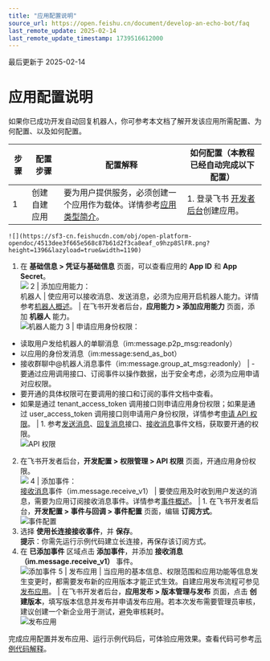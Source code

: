 ```yaml
---
title: "应用配置说明"
source_url: https://open.feishu.cn/document/develop-an-echo-bot/faq
last_remote_update: 2025-02-14
last_remote_update_timestamp: 1739516612000
---
```

最后更新于 2025-02-14

# 应用配置说明

如果你已成功开发自动回复机器人，你可参考本文档了解开发该应用所需配置、为何配置、以及如何配置。

步骤 | 配置步骤 | 配置解释 | 如何配置（本教程已经自动完成以下配置）
--- | --- | --- | ---
1 | 创建自建应用 | 要为用户提供服务，必须创建一个应用作为载体。详情参考[应用类型简介](https://open.feishu.cn/document/home/app-types-introduction/overview)。 | 1.  登录飞书 [开发者后台](https://open.feishu.cn/app)创建应用。  
    ![](https://sf3-cn.feishucdn.com/obj/open-platform-opendoc/4513dee3f665e568c87b61d2f3ca8eaf_o9hzp8SlFR.png?height=1396&lazyload=true&width=1190)  
1. 在 **基础信息 > 凭证与基础信息** 页面，可以查看应用的 **App ID** 和 **App Secret**。  
   ![](https://sf3-cn.feishucdn.com/obj/open-platform-opendoc/e8090af728aaa15bf0686a83573aed34_K27tbcAUCa.png?height=402&lazyload=true&width=2714)
2 | 添加应用能力：  
机器人 | 使应用可以接收消息、发送消息，必须为应用开启机器人能力。详情参考[机器人概述](https://open.feishu.cn/document/uAjLw4CM/ukTMukTMukTM/bot-v3/bot-overview)。 | 在飞书开发者后台，**应用能力 > 添加应用能力** 页面，添加 **机器人** 能力。  
  ![机器人能力](https://sf3-cn.feishucdn.com/obj/open-platform-opendoc/0b708f3c08f92b1856ccdc74954b4fc4_8ZSNcKsolW.png?height=938&lazyload=true&width=2298)
3 | 申请应用身份权限：  
- 读取用户发给机器人的单聊消息（im:message.p2p_msg:readonly）  
- 以应用的身份发消息（im:message:send_as_bot）  
- 接收群聊中@机器人消息事件（im:message.group_at_msg:readonly） | - 要通过应用调用接口、订阅事件以操作数据，出于安全考虑，必须为应用申请对应权限。  
- 要开通的具体权限可在要调用的接口和订阅的事件文档中查看。  
- 如果是通过 tenant_access_token 调用接口则申请应用身份权限；如果是通过 user_access_token 调用接口则申请用户身份权限，详情参考[申请 API 权限](https://open.feishu.cn/document/ukTMukTMukTM/uQjN3QjL0YzN04CN2cDN)。 | 1. 参考[发送消息](https://open.feishu.cn/document/uAjLw4CM/ukTMukTMukTM/reference/im-v1/message/create)、[回复消息](https://open.feishu.cn/document/uAjLw4CM/ukTMukTMukTM/reference/im-v1/message/reply)接口、[接收消息](https://open.feishu.cn/document/uAjLw4CM/ukTMukTMukTM/reference/im-v1/message/events/receive)事件文档，获取要开通的权限。  
   ![API 权限](https://sf3-cn.feishucdn.com/obj/open-platform-opendoc/b1b8cfaf38a73f281109e69647656979_9m2pDCkPBn.png?height=672&lazyload=true&width=1085)  
2. 在飞书开发者后台，**开发配置 > 权限管理 > API 权限** 页面，开通应用身份权限。  
   ![](https://sf3-cn.feishucdn.com/obj/open-platform-opendoc/98cf65b32bb7523fe87c17cca28ccb28_vYnpRCsz9y.png?height=867&lazyload=true&width=1893)
4 | 添加事件：  
 [接收消息](https://open.feishu.cn/document/uAjLw4CM/ukTMukTMukTM/reference/im-v1/message/events/receive)事件（im.message.receive_v1） | 要使应用及时收到用户发送的消息，需要为应用订阅接收消息事件。详情参考[事件概述](https://open.feishu.cn/document/ukTMukTMukTM/uUTNz4SN1MjL1UzM)。 | 1. 在飞书开发者后台，**开发配置 > 事件与回调 > 事件配置** 页面，编辑 **订阅方式**。  
   ![事件配置](https://sf3-cn.feishucdn.com/obj/open-platform-opendoc/3edacf00e16195e88a4783b3afea92a1_qCq5uvGHhO.png?height=746&lazyload=true&width=2446)  
2. 选择 **使用长连接接收事件**，并 **保存**。  
    **提示**：你需先运行示例代码建立长连接，再保存该订阅方式。  
3. 在 **已添加事件** 区域点击 **添加事件**，并添加 **接收消息（im.message.receive_v1）** 事件。  
   ![添加事件](https://sf3-cn.feishucdn.com/obj/open-platform-opendoc/4bf1488bd189919fa7c5a7027de48df4_SAdv2CJeWs.png?height=692&lazyload=true&width=2222)
5 | 发布应用 | 当应用的基本信息、权限范围和应用功能等信息发生变更时，都需要发布新的应用版本才能正式生效。自建应用发布流程可参见[发布应用](https://open.feishu.cn/document/home/introduction-to-custom-app-development/self-built-application-development-process#baf09c7d)。 | 在飞书开发者后台，**应用发布 > 版本管理与发布** 页面，点击 **创建版本**，填写版本信息并发布并申请发布应用。若本次发布需要管理员审核，建议创建一个新企业用于测试，避免审核耗时。  
![发布应用](https://sf3-cn.feishucdn.com/obj/open-platform-opendoc/3477fc2d35d468f0e34bfb315fdf0c71_r0Ifd3mxrc.png?height=864&lazyload=true&width=2882)

完成应用配置并发布应用、运行示例代码后，可体验应用效果。查看代码可参考[示例代码解释](https://open.feishu.cn/document/uAjLw4CM/uMzNwEjLzcDMx4yM3ATM/develop-an-echo-bot/explanation-of-example-code)。
